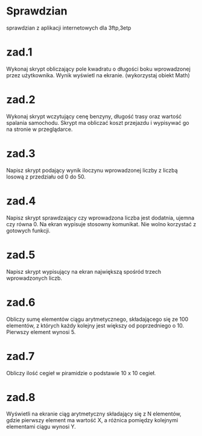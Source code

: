 # Sprawdzian
sprawdzian z aplikacji internetowych dla 3ftp,3etp

# zad.1
Wykonaj skrypt obliczający pole kwadratu o długości boku wprowadzonej
przez użytkownika. Wynik wyświetl na ekranie. (wykorzystaj obiekt Math)

# zad.2
Wykonaj skrypt wczytujący cenę benzyny, długość trasy oraz wartość
spalania samochodu. Skrypt ma obliczać koszt przejazdu i wypisywać go na
stronie w przeglądarce.

# zad.3
Napisz skrypt podający wynik iloczynu wprowadzonej liczby z liczbą
losową z przedziału od 0 do 50.

# zad.4
Napisz skrypt sprawdzający czy wprowadzona liczba jest dodatnia, ujemna
czy równa 0. Na ekran wypisuje stosowny komunikat. Nie wolno korzystać
z gotowych funkcji.

# zad.5
Napisz skrypt wypisujący na ekran największą spośród trzech
wprowadzonych liczb.

# zad.6
Obliczy sumę elementów ciągu arytmetycznego, składającego się ze 100
elementów, z których każdy kolejny jest większy od poprzedniego o 10.
Pierwszy element wynosi 5.

# zad.7
Obliczy ilość cegieł w piramidzie o podstawie 10 x 10 cegieł.

# zad.8
Wyświetli na ekranie ciąg arytmetyczny składający się z N elementów,
gdzie pierwszy element ma wartość X, a różnica pomiędzy kolejnymi
elementami ciągu wynosi Y.
